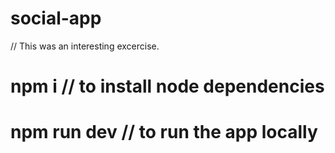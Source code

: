 # social-app
// This was an interesting excercise.


# npm i // to install node dependencies
# npm run dev // to run the app locally

